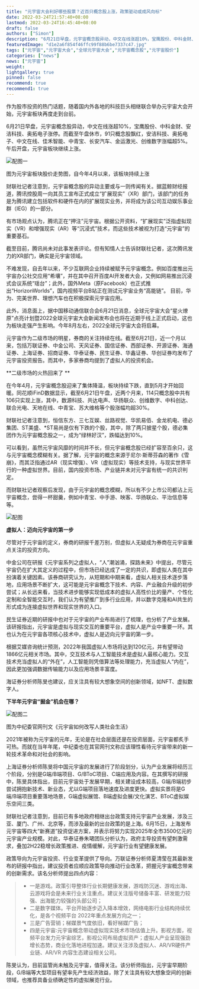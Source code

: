 ```yaml
---
title: "元宇宙大会利好哪些股票？近百只概念股上涨，政策驱动或成风向标"
date: 2022-03-24T21:57:40+08:00
lastmod: 2022-03-24T16:45:40+08:00
draft: false
authors: ["Simon"]
description: "6月21日早盘，元宇宙概念股异动，中文在线涨超10%，宝鹰股份、中科金财、安洁科技、奥拓电子涨停。"
featuredImage: "d1e2a6f854f46ffc99f88b6be7337c47.jpg"
tags: ["元宇宙","元宇宙大会","全球元宇宙大会","元宇宙概念股","元宇宙股价"]
categories: ["news"]
news: ["元宇宙"]
weight: 
lightgallery: true
pinned: false
recommend: true
recommend1: true
---
```

作为股市投资的热门话题，随着国内外各地的科技巨头相继联合举办元宇宙大会开始，元宇宙板块再度走到台前。

6月21日早盘，元宇宙概念股异动，中文在线涨超10%，宝鹰股份、中科金财、安洁科技、奥拓电子涨停。而截至午盘休市，91只概念股飘红，安洁科技、奥拓电子、中文在线、佳禾智能、中青宝、长安汽车、金运激光、创维数字涨幅超5%。午后开盘，元宇宙板块继续上涨。

![配图一](20220629154346.png)

图为元宇宙板块股价走势图，自今年4月以来，该板块持续上涨 

财联社记者注意到，元宇宙概念股的异动主要或与一则传闻有关。据蓝鲸财经报道，腾讯控股周一向其员工宣布正式成立“扩展现实”（XR）部门，该部门的任务是为腾讯建立包括软件和硬件在内的扩展现实业务，并将成为该公司互动娱乐事业群（IEG）的一部分。 

有市场观点认为，腾讯正在“押注”元宇宙。根据公开资料，“扩展现实”泛指虚拟现实（VR）和增强现实（AR）等“沉浸式”技术，而这些技术被视为打造“元宇宙”的重要基石。 

截至目前，腾讯尚未对此事发表评论。但有知情人士告诉财联社记者，这次腾讯发力的XR部门，确实是元宇宙领域。 

不难发现，自去年以来，不少互联网企业持续被赋予元宇宙概念。例如百度推出元宇宙办公社交应用“希壤”，并在其中召开百度AI开发者大会，又例如网易推出沉浸式会议系统“瑶台”；此外，国外Meta（原Facebook）也正式推出“HorizonWorlds”，国内视频平台B站正在测试元宇宙业务“高能链”。 目前，华为、完美世界、理想汽车也在积极探索元宇宙应用。 

此外，消息面上，据中国移动通信联合会6月21日消息，全球元宇宙大会“星火燎原”点亮计划暨2022全球元宇宙大会新闻发布会也将在近期于线上正式启动，这也为板块走强产生影响。今年8月左右，2022全球元宇宙大会将启幕。 

元宇宙作为二级市场的明星，券商的关注持续在线。截至6月21日，近一个月以来，包括万联证券、中金公司、天风证券、国信证券、西部证券、开源证券、海通证券、上海证券、招商证券、华泰证券、民生证券、华鑫证券、华创证券均发布了元宇宙投资报告。而其中，多家券商均提到了虚拟人的投资机会。 

**二级市场的火热回来了 **

在今年4月，元宇宙概念股迎来了集体降温，板块持续下跌，直到5月才开始回暖。同花顺iFinD数据显示，截至6月21日午盘，近两个月来，114只概念股中共有106只实现上涨，其中，数源科技、共达电声、华扬联众、创维数字、中科创达、联合光电、天地在线、中青宝、苏大维格等个股涨幅均超30%。 

财联社记者注意到，恒信东方、三七互娱、丝路视觉、华凯易佰、金龙机电、德必集团、ST美盛、*ST易尚是仅有下跌的个股，其中，除了两只披星个股，德必集团作为元宇宙概念股之一，成为“绿林好汉”，跌幅达到10%。 

可以看到，虽然元宇宙风靡的时间并不长，但元宇宙概念股已经扩容至百余只，这与元宇宙概念模糊有关。据了解，元宇宙的概念来源于尼尔·斯蒂芬森的著作《雪崩》，而其泛指通过AR（现实增强）、VR（虚拟现实）等技术支持，与现实世界平行的一种虚拟世界。目前，国内投资市场、产业链并未对元宇宙有统一的共识判定。 

而财联社记者观察后发现，由于元宇宙的概念模糊，所以有不少上市公司都沾上元宇宙概念，尝得一杯甜羹，例如中青宝、中手游、映客、华扬联众、平治信息等等。 

![配图](d1e2a6f854f46ffc99f88b6be7337c47.jpeg)

**虚拟人：迈向元宇宙的第一步** 

尽管对于元宇宙的定义，券商的研报千差万别，但虚拟人无疑成为券商在元宇宙重点关注的投资方向。 

中金公司在研报《元宇宙系列之虚拟人，“人”潮汹涌，探路未来》中提出，尽管元宇宙仍在扩大其定义的过程中，但市场已经达成了一定的共识，即虚拟人类在其中扮演着关键因素。该券商研究认为，从短期和中期来看，虚拟人相关技术逐步落地，应用场景不断扩大，这可能是元宇宙概念下技术、内容、产业融合升级的初步尝试；从长远来看，当技术进步能够实现低成本的虚拟人高性价比的量产、个性化定制和全智能交互时，我们认为有望推广到多行业应用，并以数字克隆和AI共生的形式成为连接虚拟世界和现实世界的入口。 

民生证券近期的研报中也对于元宇宙的产业布局进行了梳理，也分析了产业发展。该研报指出，元宇宙是虚拟与现实交互的重要平台，虚拟人是产业中重要一环。其也认为在元宇宙各项核心技术中，虚拟人是迈向元宇宙的第一步。 

根据艾媒咨询统计预测，2022年我国虚拟人市场将达到120亿元，并有望带动1866亿元相关市场。其中，交互技术与人工智能技术是虚拟人最核心能力。交互技术充当虚拟人的“外在”，人工智能则凭借算法等处理能力，充当虚拟人“内在”，因此更加强调数据传输能力以及应用场景丰富度。 

海证券分析师陈旻也建议，应关注具有较大想象空间的创新领域，如NFT、虚拟数字人。 

**下半年元宇宙“掘金”机会在哪？**

![配图二](20220629154402.png)

图为中纪委官网刊文《元宇宙如何改写人类社会生活》 

2021年被称为元宇宙的元年，无论是在社会层面还是在投资层面，元宇宙都炙手可热。而就在当年年尾，中纪委也在其官网刊文称应该理性看待元宇宙带来的新一轮技术革命和对社会的影响。 

上海证券分析师陈旻将中国元宇宙的发展进行了阶段划分，认为产业发展将经历三个阶段，分别是G端/B端项目、G/BToC项目、C端应用及内容。在其撰写的研报中，陈旻具体指出，目前元宇宙处于发展早期，相关建设成本较高，G端/B端初步尝试拥抱新技术、新业态，尤以G端项目落地速度及进度更快。虚拟实景将是G端/B端项目重要落地场景，G端虚拟展馆、B端虚拟会展/文化演艺、BToC虚拟娱乐空间三类。 

财联社记者注意到，目前已有多地政府相继出台政策支持元宇宙产业发展，涉及三亚、厦门、广州、北京等，而涉及最新的出台政策的是上海。6月15日，上海发布元宇宙等四大“新赛道”投资促进方案，并表示将努力实现2025年全市3500亿元的元宇宙产业规模。对此，华泰证券朱珺团队分析认为，政府主导投资有望刺激需求，叠加2H22稳增长政策推进、疫情缓解，元宇宙行业有望健康发展。 

政策导向为元宇宙投资、行业变革提供了导向。万联证券分析师夏清莹在其最新发布的研报中指出，建议投资者应顺应政策导向推动行业改革，把握元宇宙概念带来的创新需求。该名分析师提出四点内容： 

> - 一是游戏。政策引导整体行业长期健康发展，游戏防沉迷、游戏出海、云游戏将会是未来行业关注重点。建议关注版号储备丰富、研发能力较强、出海能力较强的头部公司； 
> - 二是数字媒体。平台开始逐步迈入降本增效，网络电影行业结构持续优化，是各个视频平台 2022年重点发展方向之一； 
> - 三是广告营销；梯媒景气度依旧，看好梯媒广告； 
> - 四是元宇宙∶元宇宙概念带动虚拟现实技术市场估值上升。影视方面，视频平台发力元宇宙综艺，影视公司布局虚拟资产；虚拟人产业呈现强劲增长态势，商业化落地进程加速。建议关注涉及虚拟人、AR/VR硬件产业链、AR/VR 内容生态建设相关公司。 

陈旻认为，目前监管尚未触及元宇宙，值得关注。该分析师指出，元宇宙早期阶段，G/B端等大型项目有望率先产生经济效益，除了关注具有较大想象空间的创新领域，也推荐具备业绩确定性的虚拟展览行业。

